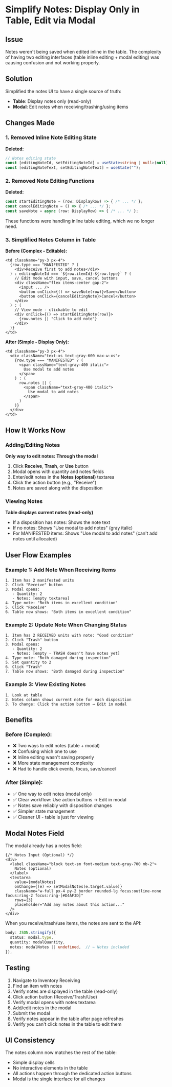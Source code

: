 # Simplify Notes: Display Only in Table, Edit via Modal

## Issue

Notes weren't being saved when edited inline in the table. The complexity of having two editing interfaces (table inline editing + modal editing) was causing confusion and not working properly.

## Solution

Simplified the notes UI to have a single source of truth:
- **Table**: Display notes only (read-only)
- **Modal**: Edit notes when receiving/trashing/using items

## Changes Made

### 1. Removed Inline Note Editing State

**Deleted:**
```typescript
// Notes editing state
const [editingNoteId, setEditingNoteId] = useState<string | null>(null);
const [editingNoteText, setEditingNoteText] = useState("");
```

### 2. Removed Note Editing Functions

**Deleted:**
```typescript
const startEditingNote = (row: DisplayRow) => { /* ... */ };
const cancelEditingNote = () => { /* ... */ };
const saveNote = async (row: DisplayRow) => { /* ... */ };
```

These functions were handling inline table editing, which we no longer need.

### 3. Simplified Notes Column in Table

**Before (Complex - Editable):**
```tsx
<td className="py-3 px-4">
  {row.type === "MANIFESTED" ? (
    <div>Receive first to add notes</div>
  ) : editingNoteId === `${row.itemId}-${row.type}` ? (
    // Edit mode with input, save, cancel buttons
    <div className="flex items-center gap-2">
      <input ... />
      <button onClick={() => saveNote(row)}>Save</button>
      <button onClick={cancelEditingNote}>Cancel</button>
    </div>
  ) : (
    // View mode - clickable to edit
    <div onClick={() => startEditingNote(row)}>
      {row.notes || "Click to add note"}
    </div>
  )}
</td>
```

**After (Simple - Display Only):**
```tsx
<td className="py-3 px-4">
  <div className="text-xs text-gray-600 max-w-xs">
    {row.type === "MANIFESTED" ? (
      <span className="text-gray-400 italic">
        Use modal to add notes
      </span>
    ) : (
      row.notes || (
        <span className="text-gray-400 italic">
          Use modal to add notes
        </span>
      )
    )}
  </div>
</td>
```

## How It Works Now

### Adding/Editing Notes

**Only way to edit notes: Through the modal**

1. Click **Receive**, **Trash**, or **Use** button
2. Modal opens with quantity and notes fields
3. Enter/edit notes in the **Notes (optional)** textarea
4. Click the action button (e.g., "Receive")
5. Notes are saved along with the disposition

### Viewing Notes

**Table displays current notes (read-only)**

- If a disposition has notes: Shows the note text
- If no notes: Shows "Use modal to add notes" (gray italic)
- For MANIFESTED items: Shows "Use modal to add notes" (can't add notes until allocated)

## User Flow Examples

### Example 1: Add Note When Receiving Items
```
1. Item has 2 manifested units
2. Click "Receive" button
3. Modal opens:
   - Quantity: 2
   - Notes: [empty textarea]
4. Type note: "Both items in excellent condition"
5. Click "Receive"
6. Table now shows: "Both items in excellent condition"
```

### Example 2: Update Note When Changing Status
```
1. Item has 2 RECEIVED units with note: "Good condition"
2. Click "Trash" button
3. Modal opens:
   - Quantity: 2
   - Notes: [empty - TRASH doesn't have notes yet]
4. Type note: "Both damaged during inspection"
5. Set quantity to 2
6. Click "Trash"
7. Table now shows: "Both damaged during inspection"
```

### Example 3: View Existing Notes
```
1. Look at table
2. Notes column shows current note for each disposition
3. To change: Click the action button → Edit in modal
```

## Benefits

### Before (Complex):
- ❌ Two ways to edit notes (table + modal)
- ❌ Confusing which one to use
- ❌ Inline editing wasn't saving properly
- ❌ More state management complexity
- ❌ Had to handle click events, focus, save/cancel

### After (Simple):
- ✅ One way to edit notes (modal only)
- ✅ Clear workflow: Use action buttons → Edit in modal
- ✅ Notes save reliably with disposition changes
- ✅ Simpler state management
- ✅ Cleaner UI - table is just for viewing

## Modal Notes Field

The modal already has a notes field:

```tsx
{/* Notes Input (Optional) */}
<div>
  <label className="block text-sm font-medium text-gray-700 mb-2">
    Notes (optional)
  </label>
  <textarea
    value={modalNotes}
    onChange={(e) => setModalNotes(e.target.value)}
    className="w-full px-4 py-2 border rounded-lg focus:outline-none focus:ring-2 focus:ring-[#D4AF3D]"
    rows={3}
    placeholder="Add any notes about this action..."
  />
</div>
```

When you receive/trash/use items, the notes are sent to the API:

```typescript
body: JSON.stringify({
  status: modal.type,
  quantity: modalQuantity,
  notes: modalNotes || undefined,  // ← Notes included
}),
```

## Testing

1. Navigate to Inventory Receiving
2. Find an item with notes
3. Verify notes are displayed in the table (read-only)
4. Click action button (Receive/Trash/Use)
5. Verify modal opens with notes textarea
6. Add/edit notes in the modal
7. Submit the modal
8. Verify notes appear in the table after page refreshes
9. Verify you can't click notes in the table to edit them

## UI Consistency

The notes column now matches the rest of the table:
- Simple display cells
- No interactive elements in the table
- All actions happen through the dedicated action buttons
- Modal is the single interface for all changes









